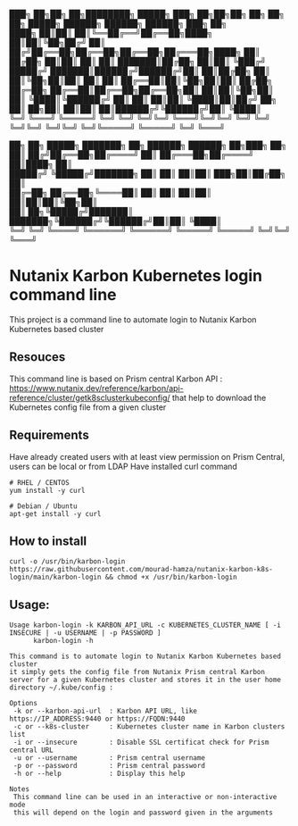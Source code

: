 
███╗   ██╗██╗   ██╗████████╗ █████╗ ███╗   ██╗██╗██╗  ██╗    ██╗  ██╗ █████╗ ██████╗ ██████╗  ██████╗ ███╗   ██╗    
████╗  ██║██║   ██║╚══██╔══╝██╔══██╗████╗  ██║██║╚██╗██╔╝    ██║ ██╔╝██╔══██╗██╔══██╗██╔══██╗██╔═══██╗████╗  ██║    
██╔██╗ ██║██║   ██║   ██║   ███████║██╔██╗ ██║██║ ╚███╔╝     █████╔╝ ███████║██████╔╝██████╔╝██║   ██║██╔██╗ ██║    
██║╚██╗██║██║   ██║   ██║   ██╔══██║██║╚██╗██║██║ ██╔██╗     ██╔═██╗ ██╔══██║██╔══██╗██╔══██╗██║   ██║██║╚██╗██║    
██║ ╚████║╚██████╔╝   ██║   ██║  ██║██║ ╚████║██║██╔╝ ██╗    ██║  ██╗██║  ██║██║  ██║██████╔╝╚██████╔╝██║ ╚████║    
╚═╝  ╚═══╝ ╚═════╝    ╚═╝   ╚═╝  ╚═╝╚═╝  ╚═══╝╚═╝╚═╝  ╚═╝    ╚═╝  ╚═╝╚═╝  ╚═╝╚═╝  ╚═╝╚═════╝  ╚═════╝ ╚═╝  ╚═══╝    
                                                                                                                    
██╗  ██╗ █████╗ ███████╗    ██╗      ██████╗  ██████╗ ██╗███╗   ██╗                                                 
██║ ██╔╝██╔══██╗██╔════╝    ██║     ██╔═══██╗██╔════╝ ██║████╗  ██║                                                 
█████╔╝ ╚█████╔╝███████╗    ██║     ██║   ██║██║  ███╗██║██╔██╗ ██║                                                 
██╔═██╗ ██╔══██╗╚════██║    ██║     ██║   ██║██║   ██║██║██║╚██╗██║                                                 
██║  ██╗╚█████╔╝███████║    ███████╗╚██████╔╝╚██████╔╝██║██║ ╚████║                                                 
╚═╝  ╚═╝ ╚════╝ ╚══════╝    ╚══════╝ ╚═════╝  ╚═════╝ ╚═╝╚═╝  ╚═══╝                                                 
                                                                                                                    
# Nutanix Karbon Kubernetes login command line
This project is a command line to automate login to Nutanix Karbon Kubernetes based cluster

## Resouces
This command line is based on Prism central Karbon API : https://www.nutanix.dev/reference/karbon/api-reference/cluster/getk8sclusterkubeconfig/
that help to download the Kubernetes config file from a given cluster

## Requirements
Have already created users with at least view permission on Prism Central, users can be local or from LDAP
Have installed curl command
```console
# RHEL / CENTOS
yum install -y curl

# Debian / Ubuntu
apt-get install -y curl
```

## How to install
```console
curl -o /usr/bin/karbon-login https://raw.githubusercontent.com/mourad-hamza/nutanix-karbon-k8s-login/main/karbon-login && chmod +x /usr/bin/karbon-login
```

## Usage:
```console
Usage karbon-login -k KARBON_API_URL -c KUBERNETES_CLUSTER_NAME [ -i INSECURE | -u USERNAME | -p PASSWORD ]
      karbon-login -h

This command is to automate login to Nutanix Karbon Kubernetes based cluster
it simply gets the config file from Nutanix Prism central Karbon server for a given Kubernetes cluster and stores it in the user home directory ~/.kube/config :

Options
 -k or --karbon-api-url  : Karbon API URL, like https://IP_ADDRESS:9440 or https://FQDN:9440
 -c or --k8s-cluster     : Kubernetes cluster name in Karbon clusters list
 -i or --insecure        : Disable SSL certificat check for Prism central URL
 -u or --username        : Prism central username
 -p or --password        : Prism central password
 -h or --help            : Display this help

Notes
 This command line can be used in an interactive or non-interactive mode
 this will depend on the login and password given in the arguments
```
